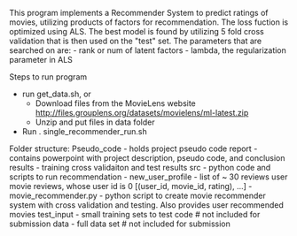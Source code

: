 This program implements a Recommender System to predict ratings of movies, utilizing products of factors for recommendation.  The loss fuction is optimized using ALS.
The best model is found by utilizing 5 fold cross validation that is then used on the "test" set.
The parameters that are searched on are:
	- rank or num of latent factors
	- lambda, the regularization parameter in ALS

Steps to run program
 - run get_data.sh, or
	- Download files from the MovieLens website http://files.grouplens.org/datasets/movielens/ml-latest.zip
	- Unzip and put files in data folder
 - Run . single_recommender_run.sh 

Folder structure:
Pseudo_code - holds project pseudo code
report - contains powerpoint with project description, pseudo code, and conclusion
results - training cross validaiton and test results
src - python code and scripts to run recommendation
	- new_user_profile - list of ~ 30 reviews user movie reviews, whose user id is 0 [(user_id, movie_id, rating), ...]
	- movie_recommender.py - python script to create movie recommender system with cross validation and testing.  Also provides user recommended movies
test_input - small training sets to test code # not included for submission
data - full data set # not included for submission
